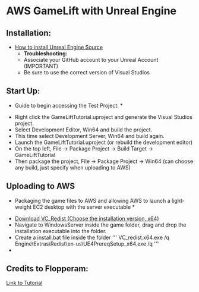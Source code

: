 # AWS GameLift with Unreal Engine

## Installation:

- [How to install Unreal Engine Source](https://docs.unrealengine.com/4.27/en-US/ProgrammingAndScripting/ProgrammingWithCPP/DownloadingSourceCode/)
    - **Troubleshooting:**
    - Associate your GitHub account to your Unreal Account (IMPORTANT)
    - Be sure to use the correct version of Visual Studios

## Start Up:
* Guide to begin accessing the Test Project: *

- Right click the GameLiftTutorial.uproject and generate the Visual Studios project.
- Select Development Editor, Win64 and build the project.
- This time select Development Server, Win64 and build again.
- Launch the GameLiftTutorial.uproject (or rebuild the development editor)
- On the top left, File -> Package Project -> Build Target -> GameLiftTutorial
- Then package the project, File -> Package Project -> Win64 (can choose any build, just specify when uploading to AWS)

## Uploading to AWS
* Packaging the game files to AWS and allowing AWS to launch a light-weight EC2 desktop with the server executable *

- [Download VC_Redist (Choose the installation version, x64)](https://support.microsoft.com/en-us/topic/the-latest-supported-visual-c-downloads-2647da03-1eea-4433-9aff-95f26a218cc0)
- Navigate to WindowsServer inside the game folder, drag and drop the installation executable into the folder.
- Create a install.bat file inside the folder
'''
VC_redist.x64.exe /q
Engine\Extras\Redist\en-us\UE4PrereqSetup_x64.exe /q
'''
- 



## Credits to Flopperam:

[Link to Tutorial](https://www.youtube.com/watch?v=tOy0xYaP3wA&list=PLa1dM5bPQv0u2IWZRIxtRqwWVJNOUtlbF)

